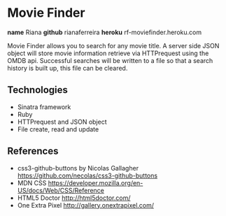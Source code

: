 # Movie Finder
**name** Riana
**github** rianaferreira
**heroku** rf-moviefinder.heroku.com

Movie Finder allows you to search for any movie title. A server side JSON object will store movie information retrieve via HTTPrequest using the OMDB api. Successful searches will be written to a file so that a search history is built up, this file can be cleared.

## Technologies
* Sinatra framework
* Ruby
* HTTPrequest and JSON object
* File create, read and update

## References
* css3-github-buttons by Nicolas Gallagher https://github.com/necolas/css3-github-buttons
* MDN CSS https://developer.mozilla.org/en-US/docs/Web/CSS/Reference
* HTML5 Doctor http://html5doctor.com/
* One Extra Pixel http://gallery.onextrapixel.com/